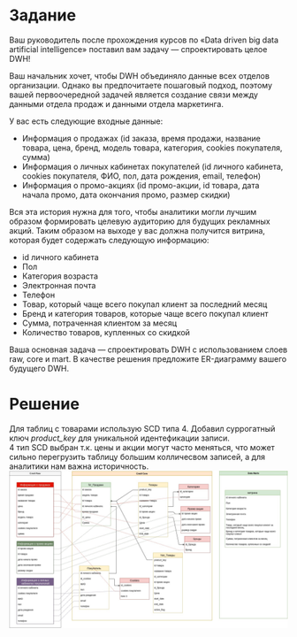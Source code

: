 # Задание
Ваш руководитель  после прохождения курсов по «Data driven big data artificial intelligence» поставил вам задачу — спроектировать целое DWH! <br>

Ваш начальник хочет, чтобы DWH объединяло данные всех отделов организации. Однако вы предпочитаете пошаговый подход, поэтому вашей первоочередной задачей является создание связи между данными отдела продаж и данными отдела маркетинга. <br>

У вас есть следующие входные данные: <br>
- Информация о продажах (id заказа, время продажи, название товара, цена, бренд, модель товара, категория, cookies покупателя, сумма)
- Информация о личных кабинетах покупателей (id личного кабинета, cookies покупателя, ФИО, пол, дата рождения, email, телефон)
- Информация о промо-акциях (id промо-акции, id товара, дата начала промо, дата окончания промо, размер скидки) 

Вся эта история нужна для того, чтобы аналитики могли лучшим образом формировать целевую аудиторию для будущих рекламных акций. Таким образом на выходе у вас должна получится витрина, которая будет содержать следующую информацию: 

- id личного кабинета
- Пол
- Категория возраста
- Электронная почта
- Телефон
- Товар, который чаще всего покупал клиент за последний месяц
- Бренд и категория товаров, которые чаще всего покупал клиент
- Сумма, потраченная клиентом за месяц
- Количество товаров, купленных со скидкой

Ваша основная задача — спроектировать DWH с использованием слоев raw, core и mart. В качестве решения предложите ER-диаграмму вашего будущего DWH.


# Решение
Для таблиц с товарами использую SCD типа 4.
Добавил суррогатный ключ *product_key* для уникальной идентефикации записи.<br>
4 тип SCD выбран т.к. цены и акции могут часто меняться, что может сильно перегрузить таблицу большим колличесвом записей, а для аналитики нам важна историчность.
<br>
![er diagramm](/2_6_homework/diagram/ERD-DWH-shop.jpg)
